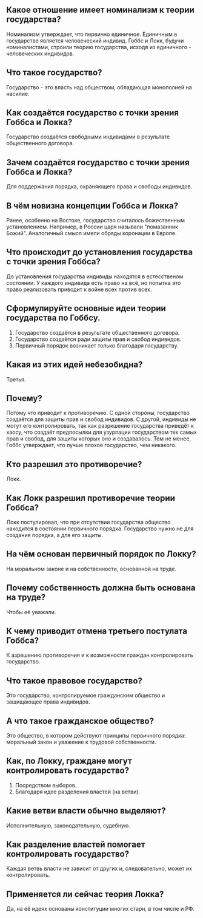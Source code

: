 ## Какое отношение имеет номинализм к теории государства?
Номинализм утверждает, что первично единичное.
Единичным в государстве является человеческий индивид.
Гоббс и Локк, будучи номиналистами, строили теорию государства, исходя из единичного - человеческих индивидов.

## Что такое государство?
Государство - это власть над обществом, обладающая монополией на насилие.

## Как создаётся государство с точки зрения Гоббса и Локка?
Государство создаётся свободными индивидами в результате общественного договора.

## Зачем создаётся государство с точки зрения Гоббса и Локка?
Для поддержания порядка, охраняющего права и свободы индивидов.

## В чём новизна концепции Гоббса и Локка?
Ранее, особенно на Востоке, государство считалось божественным установлением.
Например, в России царя называли "помазанник Божий".
Аналогичный смысл имели обряды коронации в Европе.

## Что происходит до установления государства с точки зрения Гоббса?
До установления государства индивиды находятся в естесственом состоянии.
У каждого индивида есть право на всё, но попытка это право реализовать приводит к войне всех против всех.

## Сформулируйте основные идеи теории государства по Гоббсу.
1. Государство создаётся в результате общественного договора.
2. Государство создаётся ради защиты прав и свобод индивидов.
3. Первичный порядок возникает только благодаря государству.

## Какая из этих идей небезобидна?
Третья.

## Почему?
Потому что приводит к противоречию.
С одной стороны, государство создаётся для защиты прав и свобод индивидов.
С другой, индивиды не могут его контролировать, так как разркшение государства приведёт к хаосу,
что создаёт предпосылки для узурпации государством тех самых прав и свобод, для защиты которых оно и создавалось.
Тем не менее, Гоббс утверждает, что лучше плохое государство, чем никакого.

## Кто разрешил это противоречие?
Локк.

## Как Локк разрешил противоречие теории Гоббса?
Локк постулировал, что при отсутствии государства общество находится в состоянии первичного порядка.
Государство нужно не для создания порядка, а для его защиты.

## На чём основан первичный порядок по Локку?
На моральном законе  и на собственности, основанной на труде.

## Почему собственность должна быть основана на труде?
Чтобы её уважали.

## К чему приводит отмена третьего постулата Гоббса?
К азрешению противоречия и к возможности граждан контролировать государство.

## Что такое правовое государство?
Это государство, контролируемое гражданским общество и защищающее права индивидов.

## А что такое гражданское общество?
Это общество, в котором действуют принципы первичного порядка: моральный закон и уважение к трудовой собственности.

## Как, по Локку, граждане могут контролировать государство?
1. Посредством выборов.
2. Благодаря идее разделения властей (на ветви).

## Какие ветви власти обычно выделяют?
Исполнительную, законодательную, судебную.

## Как разделение властей помогает контролировать государство?
Каждая ветвь власти не зависит от других и, следовательно, может их контролировать.

## Применяется ли сейчас теория Локка?
Да, на её идеях основаны конституции многих старн, в том числе и РФ.
